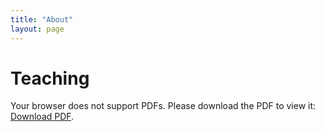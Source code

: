 ```yaml
---
title: "About"
layout: page
---
```


# Teaching

<object data="Teaching CV.pdf" type="application/pdf" width="100%" height="800px">
    <p>Your browser does not support PDFs. Please download the PDF to view it: <a href="path/to/your/file.pdf">Download PDF</a>.</p>
</object>
